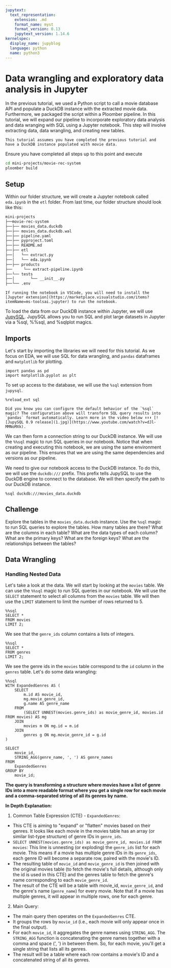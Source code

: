 ```yaml
---
jupytext:
  text_representation:
    extension: .md
    format_name: myst
    format_version: 0.13
    jupytext_version: 1.14.6
kernelspec:
  display_name: jupyblog
  language: python
  name: python3
---
```


# Data wrangling and exploratory data analysis in Jupyter

In the previous tutorial, we used a Python script to call a movie database API and populate a DuckDB instance with the extracted movie data. Furthermore, we packaged the script within a Ploomber pipeline. In this tutorial, we will expand our pipeline to incorporate exploratory data analysis and data wranging with SQL using a Jupyter notebook. This step will involve extracting data, data wrangling, and creating new tables.

```{important}
This tutorial assumes you have completed the previous tutorial and have a DuckDB instance populated with movie data.
```

Ensure you have completed all steps up to this point and execute

```bash
cd mini-projects/movie-rec-system
ploomber build
```


## Setup

Within our folder structure, we will create a Jupyter notebook called `eda.ipynb` in the `etl` folder. From last time, our folder structure should look like this:

```bash
mini-projects
├──movie-rec-system
├──├── movies_data.duckdb
├──├── movies_data.duckdb.wal
├──├── pipeline.yaml
├──├── pyproject.toml
├──├── README.md
├──├── etl
├──│   └── extract.py
├──│   └── eda.ipynb
├──├── products
├──     └── extract-pipeline.ipynb
├──└── tests
├──│       └── __init__.py
├──└── .env
```

```{important}
If running the notebook in VSCode, you will need to install the [Jupyter extension](https://marketplace.visualstudio.com/items?itemName=ms-toolsai.jupyter) to run the notebook.
```

To load the data from our DuckDB instance within Jupyter, we will use [JupySQL](https://github.com/ploomber/jupysql). JupySQL allows you to run SQL and plot large datasets in Jupyter via a %sql, %%sql, and %sqlplot magics. 

## Imports

Let's start by importing the libraries we will need for this tutorial. As we focus on EDA, we will use SQL for data wrangling, and `pandas` dataframes and `matplotlib` for plotting.

```{code-cell} ipython3
import pandas as pd
import matplotlib.pyplot as plt
```

To set up access to the database, we will use the `%sql` extension from `jupysql`. 

```{code-cell} ipython3
%reload_ext sql
```

```{important}
Did you know you can configure the default behavior of the `%sql` magic? The configuration above will transform SQL query results into `pandas` format automatically. Learn more in the video below ⬇️⬇️⬇️ [![JupySQL 0.9 release](1.jpg)](https://www.youtube.com/watch?v=dJl-MMNoMXk).
```

We can then form a connection string to our DuckDB instance. We will use the `%%sql` magic to run SQL queries in our notebook. Notice that when creating and executing this notebook, we are using the same environment as our pipeline. This ensures that we are using the same dependencies and versions as our pipeline.

We need to give our notebook access to the DuckDB instance. To do this, we will use the `duckdb:///` prefix. This prefix tells JupySQL to use the DuckDB engine to connect to the database. We will then specify the path to our DuckDB instance.

```{code-cell} ipython3
%sql duckdb:///movies_data.duckdb
```

## Challenge

Explore the tables in the `movies_data.duckdb` instance. Use the `%sql` magic to run SQL queries to explore the tables. How many tables are there? What are the columns in each table? What are the data types of each column? What are the primary keys? What are the foreign keys? What are the relationships between the tables?

## Data Wrangling 

### Handling Nested Data

Let's take a look at the data. We will start by looking at the `movies` table. We can use the `%%sql` magic to run SQL queries in our notebook. We will use the `SELECT` statement to select all columns from the `movies` table. We will then use the `LIMIT` statement to limit the number of rows returned to 5.

```{code-cell} ipython3
%%sql 
SELECT *
FROM movies
LIMIT 2;
```

We see that the `genre_ids` column contains a lists of integers. 

```{code-cell} ipython3
%%sql 
SELECT *
FROM genres
LIMIT 2;
```

We see the genre ids in the `movies` table correspond to the `id` column in the `genres` table. Let's do some data wrangling:

```{code-cell} ipython3
%%sql 
WITH ExpandedGenres AS (
    SELECT 
        m.id AS movie_id,
        mg.movie_genre_id,
        g.name AS genre_name
    FROM 
        (SELECT UNNEST(movies.genre_ids) as movie_genre_id, movies.id FROM movies) AS mg
    JOIN 
        movies m ON mg.id = m.id
    JOIN 
        genres g ON mg.movie_genre_id = g.id
)

SELECT
    movie_id,
    STRING_AGG(genre_name, ', ') AS genre_names
FROM 
    ExpandedGenres
GROUP BY 
    movie_id;
```

**The query is transforming a structure where movies have a list of genre IDs into a more readable format where you get a single row for each movie and a comma-separated string of all its genres by name.**

**In Depth Explanation:**

1. Common Table Expression (CTE) - `ExpandedGenres`:

* This CTE is aiming to "expand" or "flatten" movies based on their genres. It looks like each movie in the movies table has an array (or similar list-type structure) of genre IDs in `genre_ids`.
* `SELECT UNNEST(movies.genre_ids) as movie_genre_id, movies.id FROM movies`: This line is unnesting (or exploding) the `genre_ids` list for each movie. This means if a movie has multiple genre IDs in its `genre_ids`, each genre ID will become a separate row, paired with the movie's ID.
* The resulting table of `movie_id` and `movie_genre_id` is then joined with the original movies table (to fetch the movie's full details, although only the id is used in this CTE) and the genres table to fetch the genre's name corresponding to each `movie_genre_id`.
* The result of the CTE will be a table with movie_id, `movie_genre_id`, and the genre's name (`genre_name`) for every movie. Note that if a movie has multiple genres, it will appear in multiple rows, one for each genre.

2. Main Query:

* The main query then operates on the `ExpandedGenres` CTE.
* It groups the rows by `movie_id` (i.e., each movie will only appear once in the final output).
* For each `movie_id`, it aggregates the genre names using `STRING_AGG`. The `STRING_AGG` function is concatenating the genre names together with a comma and space (', ') in between them. So, for each movie, you'll get a single string that lists all its genres.
* The result will be a table where each row contains a movie's ID and a concatenated string of all its genres.
